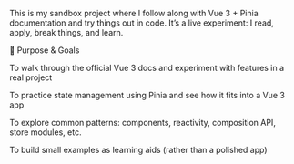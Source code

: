 This is my sandbox project where I follow along with Vue 3 + Pinia documentation and try things out in code. It’s a live experiment: I read, apply, break things, and learn.

🎯 Purpose & Goals

To walk through the official Vue 3 docs and experiment with features in a real project

To practice state management using Pinia and see how it fits into a Vue 3 app

To explore common patterns: components, reactivity, composition API, store modules, etc.

To build small examples as learning aids (rather than a polished app)
